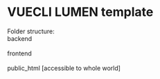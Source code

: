 # VUECLI LUMEN template

Folder structure:
    <br>backend<br>
    <br>frontend<br>
    <br>public_html [accessible to whole world]<br>